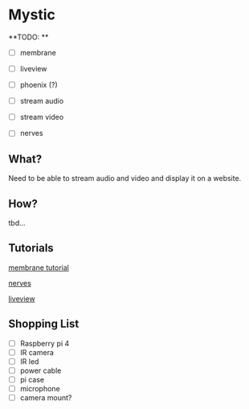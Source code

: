 # Mystic

**TODO: **
- [ ] membrane
- [ ] liveview
- [ ] phoenix (?)
- [ ] stream audio
- [ ] stream video
- [ ] nerves


## What?

Need to be able to stream audio and video and display it on a website. 

## How?

tbd...

## Tutorials

[membrane tutorial](https://github.com/membraneframework/membrane_demo/tree/master/camera_to_hls_nerves) 

[nerves](https://nerves-project.org/) 

[liveview](https://www.youtube.com/watch?v=Fude1tM3kg0)

## Shopping List

- [ ] Raspberry pi 4
- [ ] IR camera
- [ ] IR led
- [ ] power cable
- [ ] pi case
- [ ] microphone
- [ ] camera mount?
